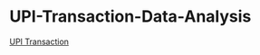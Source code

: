 # UPI-Transaction-Data-Analysis
<a href = "https://colab.research.google.com/drive/1gPOEKhZcLIHhx8EeUhVfb2XDpw2_d8fE?usp=sharing"> <p> UPI Transaction</p></a>